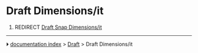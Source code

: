 # Draft Dimensions/it
1.  REDIRECT [Draft Snap Dimensions/it](Draft_Snap_Dimensions/it.md)



---
⏵ [documentation index](../README.md) > [Draft](Draft_Workbench.md) > Draft Dimensions/it
